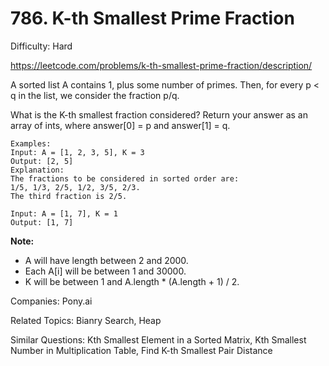 # 786. K-th Smallest Prime Fraction

Difficulty: Hard

https://leetcode.com/problems/k-th-smallest-prime-fraction/description/

A sorted list A contains 1, plus some number of primes.  Then, for every p < q in the list, we consider the fraction p/q.

What is the K-th smallest fraction considered?  Return your answer as an array of ints, where answer[0] = p and answer[1] = q.
```
Examples:
Input: A = [1, 2, 3, 5], K = 3
Output: [2, 5]
Explanation:
The fractions to be considered in sorted order are:
1/5, 1/3, 2/5, 1/2, 3/5, 2/3.
The third fraction is 2/5.

Input: A = [1, 7], K = 1
Output: [1, 7]
```
**Note:**

* A will have length between 2 and 2000.
* Each A[i] will be between 1 and 30000.
* K will be between 1 and A.length * (A.length + 1) / 2.

Companies: Pony.ai

Related Topics: Bianry Search, Heap

Similar Questions: Kth Smallest Element in a Sorted Matrix, Kth Smallest Number in Multiplication Table, Find K-th Smallest Pair Distance
